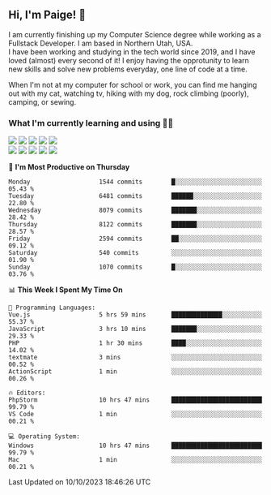 ## Hi, I'm Paige! :vulcan_salute:

I am currently finishing up my Computer Science degree while working as a Fullstack Developer. I am based in Northern Utah, USA. \
I have been working and studying in the tech world since 2019, and I have loved (almost) every second of it! I enjoy having the opprotunity to learn new skills and solve new problems everyday, one line of code at a time.  

When I'm not at my computer for school or work, you can find me hanging out with my cat, watching tv, hiking with my dog, rock climbing (poorly), camping, or sewing.  

### What I'm currently learning and using :woman_technologist:
![](https://img.shields.io/badge/Laravel-FF2D20?style=for-the-badge&logo=laravel&logoColor=white) 
![](https://img.shields.io/badge/PHP-777BB4?style=for-the-badge&logo=php&logoColor=white)
![](https://img.shields.io/badge/Vue.js-35495E?style=for-the-badge&logo=vuedotjs&logoColor=4FC08D) 
![](https://img.shields.io/badge/MySQL-005C84?style=for-the-badge&logo=mysql&logoColor=white) 
![](https://img.shields.io/badge/Tailwind_CSS-38B2AC?style=for-the-badge&logo=tailwind-css&logoColor=white) \
![](https://img.shields.io/badge/Python-FFD43B?style=for-the-badge&logo=python&logoColor=blue)
![](https://img.shields.io/badge/Django-092E20?style=for-the-badge&logo=django&logoColor=green)
![](https://img.shields.io/badge/Kotlin-0095D5?&style=for-the-badge&logo=kotlin&logoColor=white)
![](https://img.shields.io/badge/Java-ED8B00?style=for-the-badge&logo=java&logoColor=white)
![](https://img.shields.io/badge/Haskell-5D4F85?style=for-the-badge&logo=haskell&logoColor=white) 

<!--START_SECTION:waka-->
📅 **I'm Most Productive on Thursday** 

```text
Monday                   1544 commits        █░░░░░░░░░░░░░░░░░░░░░░░░   05.43 % 
Tuesday                  6481 commits        ██████░░░░░░░░░░░░░░░░░░░   22.80 % 
Wednesday                8079 commits        ███████░░░░░░░░░░░░░░░░░░   28.42 % 
Thursday                 8122 commits        ███████░░░░░░░░░░░░░░░░░░   28.57 % 
Friday                   2594 commits        ██░░░░░░░░░░░░░░░░░░░░░░░   09.12 % 
Saturday                 540 commits         ░░░░░░░░░░░░░░░░░░░░░░░░░   01.90 % 
Sunday                   1070 commits        █░░░░░░░░░░░░░░░░░░░░░░░░   03.76 % 
```


📊 **This Week I Spent My Time On** 

```text
💬 Programming Languages: 
Vue.js                   5 hrs 59 mins       ██████████████░░░░░░░░░░░   55.37 % 
JavaScript               3 hrs 10 mins       ███████░░░░░░░░░░░░░░░░░░   29.33 % 
PHP                      1 hr 30 mins        ████░░░░░░░░░░░░░░░░░░░░░   14.02 % 
textmate                 3 mins              ░░░░░░░░░░░░░░░░░░░░░░░░░   00.52 % 
ActionScript             1 min               ░░░░░░░░░░░░░░░░░░░░░░░░░   00.26 % 

🔥 Editors: 
PhpStorm                 10 hrs 47 mins      █████████████████████████   99.79 % 
VS Code                  1 min               ░░░░░░░░░░░░░░░░░░░░░░░░░   00.21 % 

💻 Operating System: 
Windows                  10 hrs 47 mins      █████████████████████████   99.79 % 
Mac                      1 min               ░░░░░░░░░░░░░░░░░░░░░░░░░   00.21 % 
```


 Last Updated on 10/10/2023 18:46:26 UTC
<!--END_SECTION:waka-->
